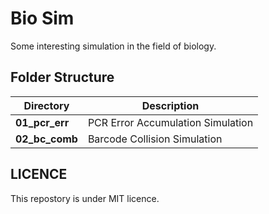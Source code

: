 # Bio Sim

Some interesting simulation in the field of biology.

## Folder Structure

| Directory | Description |
|-----------|-------------|
| **01_pcr_err** | PCR Error Accumulation Simulation |
| **02_bc_comb** | Barcode Collision Simulation |

## LICENCE

This repostory is under MIT licence.